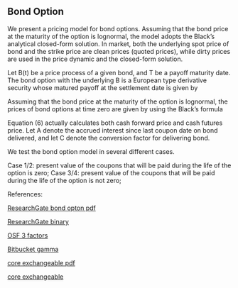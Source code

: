 ## Bond Option 
   
We present a pricing model for bond options. Assuming that the bond price at the maturity of the option is lognormal, the model adopts the Black’s analytical closed-form solution. In market, both the underlying spot price of bond and the strike price are clean prices (quoted prices), while dirty prices are used in the price dynamic and the closed-form solution.

Let B(t)  be a price process of a given bond, and T be a payoff maturity date.  The bond option with the underlying B is a European type derivative security whose matured payoff at the settlement date is given by

Assuming that the bond price at the maturity of the option is lognormal, the prices of bond options at time zero are given by using the Black’s formula

Equation (6) actually calculates both cash forward price and cash futures price.  Let A denote the accrued interest since last coupon date on bond delivered, and let C denote the conversion factor for delivering bond. 

We test the bond option model in several different cases. 

Case 1/2: present value of the coupons that will be paid during the life of the option is zero;
Case 3/4: present value of the coupons that will be paid during the life of the option is not zero; 



References:

   
[ResearchGate bond opton pdf](https://www.researchgate.net/profile/Tim-Xiao/publication/369879832_Bond_Option_Model/links/6430416120f25554da15b598/Bond-Option-Model.pdf)
   
[ResearchGate binary](https://www.researchgate.net/publication/369879832_Bond_Option_Model)

[OSF 3 factors](https://osf.io/pbjf8/download)

[Bitbucket gamma](https://bitbucket.org/timxiao1203/constructing-all-in-gamma-shocks/downloads/GammaShock.pdf)

[core exchangeable pdf](https://core.ac.uk/download/534871171.pdf)

[core exchangeable](https://core.ac.uk/works/127931169)
   